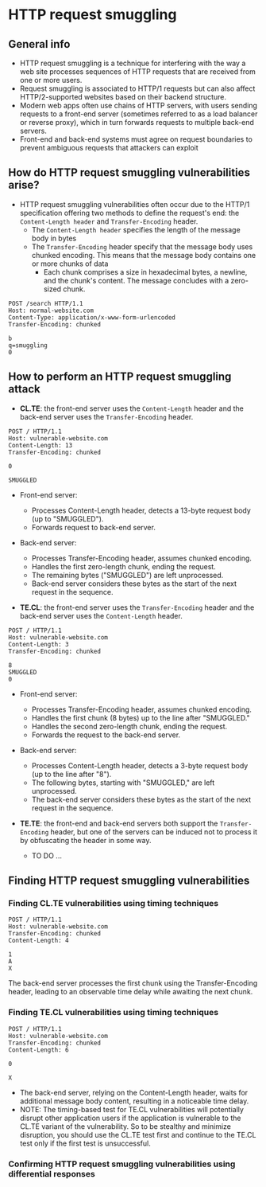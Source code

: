 # HTTP request smuggling

## General info
- HTTP request smuggling is a technique for interfering with the way a web site processes sequences of HTTP requests that are received from one or more users.
- Request smuggling is associated to HTTP/1 requests but can also affect HTTP/2-supported websites based on their backend structure.
- Modern web apps often use chains of HTTP servers, with users sending requests to a front-end server (sometimes referred to as a load balancer or reverse proxy), which in turn forwards requests to multiple back-end servers.
- Front-end and back-end systems must agree on request boundaries to prevent ambiguous requests that attackers can exploit

## How do HTTP request smuggling vulnerabilities arise?
- HTTP request smuggling vulnerabilities often occur due to the HTTP/1 specification offering two methods to define the request's end: the `Content-Length header` and `Transfer-Encoding` header.
  - The `Content-Length header` specifies the length of the message body in bytes
  - The `Transfer-Encoding` header specify that the message body uses chunked encoding. This means that the message body contains one or more chunks of data
    - Each chunk comprises a size in hexadecimal bytes, a newline, and the chunk's content. The message concludes with a zero-sized chunk.
```
POST /search HTTP/1.1
Host: normal-website.com
Content-Type: application/x-www-form-urlencoded
Transfer-Encoding: chunked

b
q=smuggling
0
```

## How to perform an HTTP request smuggling attack
- <b>CL.TE</b>: the front-end server uses the `Content-Length` header and the back-end server uses the `Transfer-Encoding` header.
```
POST / HTTP/1.1
Host: vulnerable-website.com
Content-Length: 13
Transfer-Encoding: chunked

0

SMUGGLED
```
  - Front-end server:
    - Processes Content-Length header, detects a 13-byte request body (up to "SMUGGLED").
    - Forwards request to back-end server.

  - Back-end server:
    - Processes Transfer-Encoding header, assumes chunked encoding.
    - Handles the first zero-length chunk, ending the request.
    - The remaining bytes ("SMUGGLED") are left unprocessed.
    - Back-end server considers these bytes as the start of the next request in the sequence.

- <b>TE.CL</b>: the front-end server uses the `Transfer-Encoding` header and the back-end server uses the `Content-Length` header.
```
POST / HTTP/1.1
Host: vulnerable-website.com
Content-Length: 3
Transfer-Encoding: chunked

8
SMUGGLED
0
```
  - Front-end server:
    - Processes Transfer-Encoding header, assumes chunked encoding.
    - Handles the first chunk (8 bytes) up to the line after "SMUGGLED."
    - Handles the second zero-length chunk, ending the request.
    - Forwards the request to the back-end server.

  - Back-end server:
    - Processes Content-Length header, detects a 3-byte request body (up to the line after "8").
    - The following bytes, starting with "SMUGGLED," are left unprocessed.
    - The back-end server considers these bytes as the start of the next request in the sequence.

- <b>TE.TE</b>: the front-end and back-end servers both support the `Transfer-Encoding` header, but one of the servers can be induced not to process it by obfuscating the header in some way.
  - TO DO ...

## Finding HTTP request smuggling vulnerabilities
### Finding CL.TE vulnerabilities using timing techniques
```
POST / HTTP/1.1
Host: vulnerable-website.com
Transfer-Encoding: chunked
Content-Length: 4

1
A
X
```
The back-end server processes the first chunk using the Transfer-Encoding header, leading to an observable time delay while awaiting the next chunk.

### Finding TE.CL vulnerabilities using timing techniques
```
POST / HTTP/1.1
Host: vulnerable-website.com
Transfer-Encoding: chunked
Content-Length: 6

0

X
```
- The back-end server, relying on the Content-Length header, waits for additional message body content, resulting in a noticeable time delay.
- NOTE: The timing-based test for TE.CL vulnerabilities will potentially disrupt other application users if the application is vulnerable to the CL.TE variant of the vulnerability. So to be stealthy and minimize disruption, you should use the CL.TE test first and continue to the TE.CL test only if the first test is unsuccessful.

### Confirming HTTP request smuggling vulnerabilities using differential responses
